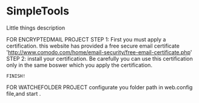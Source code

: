 SimpleTools
===========

Little things description

FOR ENCRYPTEDMAIL PROJECT
    STEP 1: First you must apply a certification. this website has provided a free secure email certificate 'http://www.comodo.com/home/email-security/free-email-certificate.php'
    STEP 2: install your certification.
    Be carefully you can use this certification only in the same boswer which you apply the certification.
    
    FINISH!
    
    
    
FOR WATCHEFOLDER PROJECT
    configurate you folder path in web.config file,and start .
